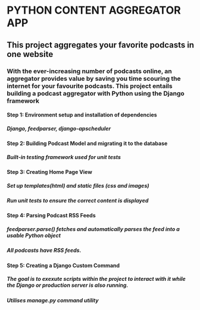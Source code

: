 # PYTHON CONTENT AGGREGATOR APP

## This project aggregates your favorite podcasts in one website
### With the ever-increasing number of podcasts online, an aggregator provides value by saving you time scouring the internet for your favourite podcasts. This project entails building a podcast aggregator with Python using the Django framework

#### Step 1: Environment setup and installation of dependencies
#####        Django, feedparser, django-apscheduler

#### Step 2: Building Podcast Model and migrating it to the database
#####       	Built-in testing framework used for unit tests

#### Step 3: Creating Home Page View
#####    	Set up templates(html) and static files (css and images)
#####       Run unit tests to ensure the correct content is displayed

#### Step 4: Parsing Podcast RSS Feeds
#####       feedparser.parse() fetches and automatically parses the feed into a usable Python object
#####       All podcasts have RSS feeds.

#### Step 5: Creating a Django Custom Command
#####       The goal is to exexute scripts within the project to interact with it while the Django or production server is also running.
#####       Utilises manage.py command utility